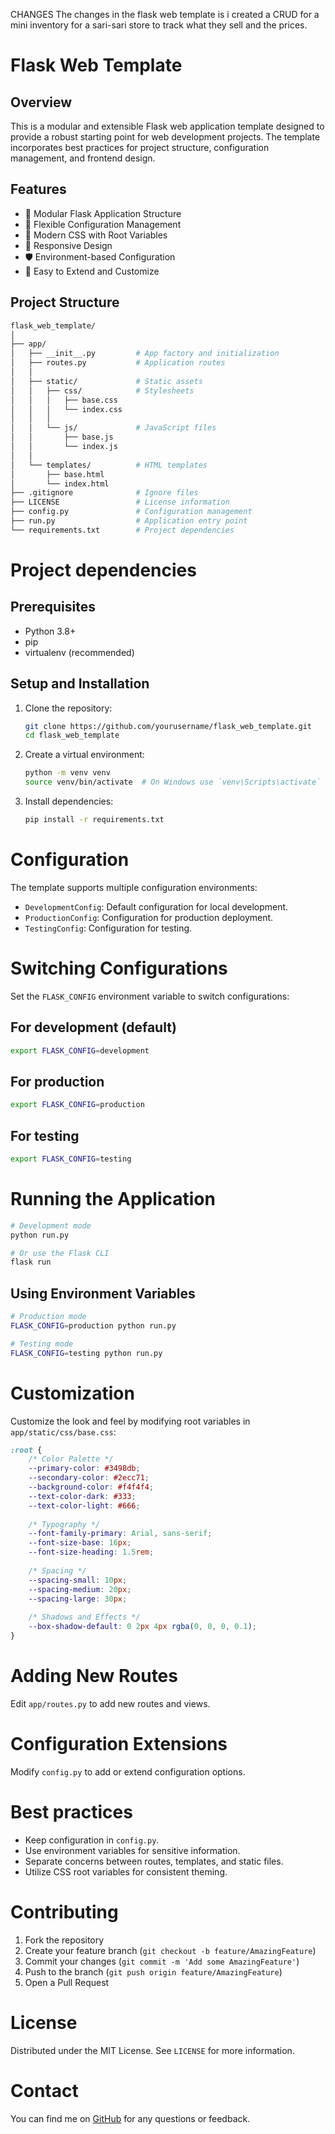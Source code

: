 CHANGES
The changes in the flask web template is i created a CRUD for
a mini inventory for a sari-sari store to track what they sell and the prices.






# Flask Web Template

## Overview

This is a modular and extensible Flask web application template designed to provide a robust starting point for web development projects. The template incorporates best practices for project structure, configuration management, and frontend design.

## Features

- 🚀 Modular Flask Application Structure
- 🔧 Flexible Configuration Management
- 💅 Modern CSS with Root Variables
- 📱 Responsive Design
- 🛡️ Environment-based Configuration
- 🧩 Easy to Extend and Customize

## Project Structure

```bash
flask_web_template/
│
├── app/
│   ├── __init__.py         # App factory and initialization
│   ├── routes.py           # Application routes
│   │
│   ├── static/             # Static assets
│   │   ├── css/            # Stylesheets
│   │   │   ├── base.css
│   │   │   └── index.css
│   │   │
│   │   └── js/             # JavaScript files
│   │       ├── base.js
│   │       └── index.js
│   │
│   └── templates/          # HTML templates
│       ├── base.html
│       └── index.html
├── .gitignore              # Ignore files
├── LICENSE                 # License information
├── config.py               # Configuration management
├── run.py                  # Application entry point
└── requirements.txt        # Project dependencies
```

# Project dependencies


## Prerequisites

- Python 3.8+
- pip
- virtualenv (recommended)

## Setup and Installation

1. Clone the repository:
   ```bash
   git clone https://github.com/yourusername/flask_web_template.git
   cd flask_web_template
   ```

2. Create a virtual environment:
   ```bash
   python -m venv venv
   source venv/bin/activate  # On Windows use `venv\Scripts\activate`
   ```

3. Install dependencies:
   ```bash
   pip install -r requirements.txt
   ```

# Configuration

The template supports multiple configuration environments:

- `DevelopmentConfig`: Default configuration for local development.
- `ProductionConfig`: Configuration for production deployment.
- `TestingConfig`: Configuration for testing.

# Switching Configurations

Set the `FLASK_CONFIG` environment variable to switch configurations:

## For development (default)

```bash
export FLASK_CONFIG=development
```

## For production

```bash
export FLASK_CONFIG=production
```

## For testing

```bash
export FLASK_CONFIG=testing
```

# Running the Application

```bash
# Development mode
python run.py
```

```bash
# Or use the Flask CLI
flask run
```

## Using Environment Variables

```bash
# Production mode
FLASK_CONFIG=production python run.py
```

```bash
# Testing mode
FLASK_CONFIG=testing python run.py
```

# Customization

Customize the look and feel by modifying root variables in `app/static/css/base.css`:

```css
:root {
    /* Color Palette */
    --primary-color: #3498db;
    --secondary-color: #2ecc71;
    --background-color: #f4f4f4;
    --text-color-dark: #333;
    --text-color-light: #666;
    
    /* Typography */
    --font-family-primary: Arial, sans-serif;
    --font-size-base: 16px;
    --font-size-heading: 1.5rem;
    
    /* Spacing */
    --spacing-small: 10px;
    --spacing-medium: 20px;
    --spacing-large: 30px;
    
    /* Shadows and Effects */
    --box-shadow-default: 0 2px 4px rgba(0, 0, 0, 0.1);
}
```

# Adding New Routes

Edit `app/routes.py` to add new routes and views.

# Configuration Extensions

Modify `config.py` to add or extend configuration options.

# Best practices

- Keep configuration in `config.py`.
- Use environment variables for sensitive information.
- Separate concerns between routes, templates, and static files.
- Utilize CSS root variables for consistent theming.

# Contributing

1. Fork the repository
2. Create your feature branch (`git checkout -b feature/AmazingFeature`)
3. Commit your changes (`git commit -m 'Add some AmazingFeature'`)
4. Push to the branch (`git push origin feature/AmazingFeature`)
5. Open a Pull Request

# License

Distributed under the MIT License. See `LICENSE` for more information.

# Contact

You can find me on [GitHub](https://github.com/MACantara) for any questions or feedback.

